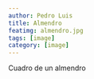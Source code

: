 ```yaml
---
author: Pedro Luis
title: Almendro
featimg: almendro.jpg
tags: [image]
category: [image]
---
```

Cuadro de un almendro
